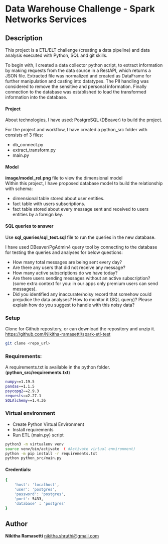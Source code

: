 # Data Warehouse Challenge - Spark Networks Services


## Description

This project is a ETL/ELT challenge (creating a data pipeline) and data analysis executed with Python, SQL and git skills.


To begin with, I created a data collector python script, to extract information by making requests from the data source in a RestAPI, which returns a JSON file.
Extracted file was normalized and created as DataFrame for further manipulation and casting into datatypes.
The PII handling was considered to remove the sensitive and personal information.
Finally connection to the database was established to load the transformed information into the database.


#### Project 
About technologies, I have used: PostgreSQL (DBeaver) to build the project. 

For the project and workflow, I have created a python_src folder with consists of 3 files:
- db_connect.py
- extract_transform.py
- main.py

#### Model

**image/model_rel.png** file to view the dimensional model\
Within this project, I have proposed database model to build the relationship with schema:

* dimensional table stored about user entities.
* fact table with users subscriptions.
* fact table stored about every message sent and received to users entities by a foreign key.



#### SQL queries to answer

Use **sql_queries/sql_test.sql** file to run the queries in the new database.

I have used DBeaver/PgAdmin4 query tool by connecting to the database for testing the queries and analyses for below questions:

- How many total messages are being sent every day?
- Are there any users that did not receive any message? 
- How many active subscriptions do we have today?
- Are there users sending messages without an active subscription? (some extra context for you: in our apps only premium users can send messages).
- Did you identified any inaccurate/noisy record that somehow could prejudice the data analyses? How to monitor it (SQL query)? Please explain how do you suggest to handle with this noisy data?




### Setup

Clone for Github repository, or can download the repository and unzip it.\
https://github.com/Nikitha-ramasetti/spark-etl-test

```sh
git clone <repo_url>
```

### Requirements:

A requirements.txt is available in the python folder. (**python_src/requirements.txt**)


```sh
numpy==1.19.5
pandas==1.1.5
psycopg2==2.9.3
requests==2.27.1
SQLAlchemy==1.4.36
```


### Virtual environment

* Create Python Virtual Environment 
* Install requirements
* Run ETL (main.py) script

```sh
python3 -m virtualenv venv
source venv/bin/activate  ( #Activate virtual environment)
python -m pip install -r requirements.txt
python python_src/main.py
```

#### Credentials:


```sh
{
    'host': 'localhost',
    'user': 'postgres',
    'password': 'postgres',
    'port': 5433,
    'database' : 'postgres'
}
```


## Author

**Nikitha Ramasetti** <nikitha.shruthi@gmail.com>
